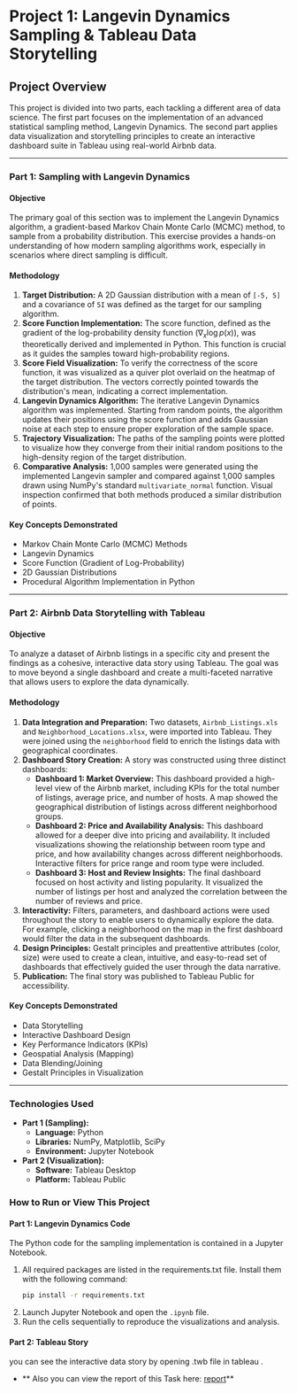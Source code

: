 # Project 1: Langevin Dynamics Sampling & Tableau Data Storytelling

## Project Overview

This project is divided into two parts, each tackling a different area of data science. The first part focuses on the implementation of an advanced statistical sampling method, Langevin Dynamics. The second part applies data visualization and storytelling principles to create an interactive dashboard suite in Tableau using real-world Airbnb data.

---

### Part 1: Sampling with Langevin Dynamics

#### Objective
The primary goal of this section was to implement the Langevin Dynamics algorithm, a gradient-based Markov Chain Monte Carlo (MCMC) method, to sample from a probability distribution. This exercise provides a hands-on understanding of how modern sampling algorithms work, especially in scenarios where direct sampling is difficult.

#### Methodology
1.  **Target Distribution:** A 2D Gaussian distribution with a mean of `[-5, 5]` and a covariance of `5I` was defined as the target for our sampling algorithm.
2.  **Score Function Implementation:** The score function, defined as the gradient of the log-probability density function ($\nabla_{x} \log p(x)$), was theoretically derived and implemented in Python. This function is crucial as it guides the samples toward high-probability regions.
3.  **Score Field Visualization:** To verify the correctness of the score function, it was visualized as a quiver plot overlaid on the heatmap of the target distribution. The vectors correctly pointed towards the distribution's mean, indicating a correct implementation.
4.  **Langevin Dynamics Algorithm:** The iterative Langevin Dynamics algorithm was implemented. Starting from random points, the algorithm updates their positions using the score function and adds Gaussian noise at each step to ensure proper exploration of the sample space.
5.  **Trajectory Visualization:** The paths of the sampling points were plotted to visualize how they converge from their initial random positions to the high-density region of the target distribution.
6.  **Comparative Analysis:** 1,000 samples were generated using the implemented Langevin sampler and compared against 1,000 samples drawn using NumPy's standard `multivariate_normal` function. Visual inspection confirmed that both methods produced a similar distribution of points.

#### Key Concepts Demonstrated
* Markov Chain Monte Carlo (MCMC) Methods
* Langevin Dynamics
* Score Function (Gradient of Log-Probability)
* 2D Gaussian Distributions
* Procedural Algorithm Implementation in Python

---

### Part 2: Airbnb Data Storytelling with Tableau

#### Objective
To analyze a dataset of Airbnb listings in a specific city and present the findings as a cohesive, interactive data story using Tableau. The goal was to move beyond a single dashboard and create a multi-faceted narrative that allows users to explore the data dynamically.

#### Methodology
1.  **Data Integration and Preparation:** Two datasets, `Airbnb_Listings.xls` and `Neighborhood_Locations.xlsx`, were imported into Tableau. They were joined using the `neighborhood` field to enrich the listings data with geographical coordinates.
2.  **Dashboard Story Creation:** A story was constructed using three distinct dashboards:
    * **Dashboard 1: Market Overview:** This dashboard provided a high-level view of the Airbnb market, including KPIs for the total number of listings, average price, and number of hosts. A map showed the geographical distribution of listings across different neighborhood groups.
    * **Dashboard 2: Price and Availability Analysis:** This dashboard allowed for a deeper dive into pricing and availability. It included visualizations showing the relationship between room type and price, and how availability changes across different neighborhoods. Interactive filters for price range and room type were included.
    * **Dashboard 3: Host and Review Insights:** The final dashboard focused on host activity and listing popularity. It visualized the number of listings per host and analyzed the correlation between the number of reviews and price.
3.  **Interactivity:** Filters, parameters, and dashboard actions were used throughout the story to enable users to dynamically explore the data. For example, clicking a neighborhood on the map in the first dashboard would filter the data in the subsequent dashboards.
4.  **Design Principles:** Gestalt principles and preattentive attributes (color, size) were used to create a clean, intuitive, and easy-to-read set of dashboards that effectively guided the user through the data narrative.
5.  **Publication:** The final story was published to Tableau Public for accessibility.

#### Key Concepts Demonstrated
* Data Storytelling
* Interactive Dashboard Design
* Key Performance Indicators (KPIs)
* Geospatial Analysis (Mapping)
* Data Blending/Joining
* Gestalt Principles in Visualization

---

### Technologies Used
* **Part 1 (Sampling):**
    * **Language:** Python
    * **Libraries:** NumPy, Matplotlib, SciPy
    * **Environment:** Jupyter Notebook
* **Part 2 (Visualization):**
    * **Software:** Tableau Desktop
    * **Platform:** Tableau Public

### How to Run or View This Project

#### Part 1: Langevin Dynamics Code
The Python code for the sampling implementation is contained in a Jupyter Notebook.
1.  All required packages are listed in the requirements.txt file. Install them with the following command:
    ```bash
    pip install -r requirements.txt
    ```
2.  Launch Jupyter Notebook and open the `.ipynb` file.
3.  Run the cells sequentially to reproduce the visualizations and analysis.

#### Part 2: Tableau Story
you can see the interactive data story by opening .twb file in tableau .
* ** Also you can view the report of this Task here: [report](https://github.com/Amir-rfz/Data-Science-Course-Projects-S2025/blob/main/CA1%20-%20Sampling%20and%20Data%20Storytelling/Task2/task2-report.pdf)**
